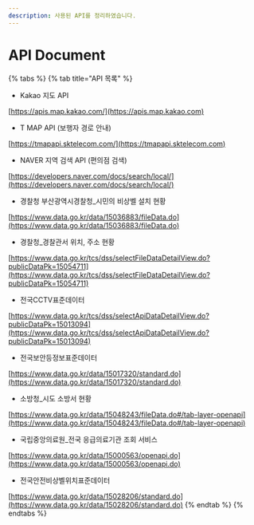 ```yaml
---
description: 사용된 API를 정리하였습니다.
---
```


# API Document

{% tabs %}
{% tab title="API 목록" %}
* Kakao 지도 API

[https://apis.map.kakao.com/](https://apis.map.kakao.com)

&#x20;

* T MAP API (보행자 경로 안내)

[https://tmapapi.sktelecom.com/](https://tmapapi.sktelecom.com)

&#x20;

* NAVER 지역 검색 API (편의점 검색)

[https://developers.naver.com/docs/search/local/](https://developers.naver.com/docs/search/local/)

&#x20;

* 경찰청 부산광역시경찰청\_시민의 비상벨 설치 현황

[https://www.data.go.kr/data/15036883/fileData.do](https://www.data.go.kr/data/15036883/fileData.do)

&#x20;

* 경찰청\_경찰관서 위치, 주소 현황

[https://www.data.go.kr/tcs/dss/selectFileDataDetailView.do?publicDataPk=15054711](https://www.data.go.kr/tcs/dss/selectFileDataDetailView.do?publicDataPk=15054711)

&#x20;

* 전국CCTV표준데이터

[https://www.data.go.kr/tcs/dss/selectApiDataDetailView.do?publicDataPk=15013094](https://www.data.go.kr/tcs/dss/selectApiDataDetailView.do?publicDataPk=15013094)

&#x20;

* 전국보안등정보표준데이터

[https://www.data.go.kr/data/15017320/standard.do](https://www.data.go.kr/data/15017320/standard.do)

&#x20;

* 소방청\_시도 소방서 현황

[https://www.data.go.kr/data/15048243/fileData.do#/tab-layer-openapi](https://www.data.go.kr/data/15048243/fileData.do#/tab-layer-openapi)

&#x20;

* 국립중앙의료원\_전국 응급의료기관 조회 서비스

[https://www.data.go.kr/data/15000563/openapi.do](https://www.data.go.kr/data/15000563/openapi.do)

&#x20;

* 전국안전비상벨위치표준데이터

[https://www.data.go.kr/data/15028206/standard.do](https://www.data.go.kr/data/15028206/standard.do)
{% endtab %}
{% endtabs %}
